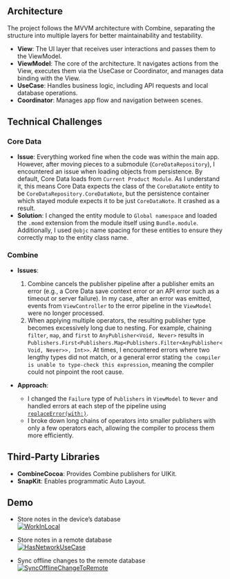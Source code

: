 ## Architecture  
The project follows the MVVM architecture with Combine, separating the structure into multiple layers for better maintainability and testability.  

- **View**: The UI layer that receives user interactions and passes them to the ViewModel.  
- **ViewModel**: The core of the architecture. It navigates actions from the View, executes them via the UseCase or Coordinator, and manages data binding with the View.  
- **UseCase**: Handles business logic, including API requests and local database operations.  
- **Coordinator**: Manages app flow and navigation between scenes.  

## Technical Challenges  

### Core Data  
- **Issue**: Everything worked fine when the code was within the main app. However, after moving pieces to a submodule (`CoreDataRepository`), I encountered an issue when loading objects from persistence. By default, Core Data loads from `Current Product Module`. As I understand it, this means Core Data expects the class of the `CoreDataNote` entity to be `CoreDataRepository.CoreDataNote`, but the persistence container which stayed module expects it to be just `CoreDataNote`. It crashed as a result.
- **Solution**: I changed the entity module to `Global namespace` and loaded the `.momd` extension from the module itself using `Bundle.module`. Additionally, I used `@objc` name spacing for these entities to ensure they correctly map to the entity class name. 

### Combine  
- **Issues**:  
   1. Combine cancels the publisher pipeline after a publisher emits an error (e.g., a Core Data save context error or an API error such as a timeout or server failure). In my case, after an error was emitted, events from `ViewController` to the error pipeline in the `ViewModel` were no longer processed.  
   2. When applying multiple operators, the resulting publisher type becomes excessively long due to nesting. For example, chaining `filter`, `map`, and `first` to `AnyPublisher<Void, Never>` results in `Publishers.First<Publishers.Map<Publishers.Filter<AnyPublisher<Void, Never>>, Int>>`. At times, I encountered errors where two lengthy types did not match, or a general error stating `the compiler is unable to type-check this expression`, meaning the compiler could not pinpoint the root cause.  

- **Approach**:  
   - I changed the `Failure` type of `Publishers` in `ViewModel` to `Never` and handled errors at each step of the pipeline using [`replaceError(with:)`](https://developer.apple.com/documentation/combine/publishers/zip/replaceerror%28with:).  
   - I broke down long chains of operators into smaller publishers with only a few operators each, allowing the compiler to process them more efficiently.  

## Third-Party Libraries  
- **CombineCocoa**: Provides Combine publishers for UIKit.  
- **SnapKit**: Enables programmatic Auto Layout.  

## Demo  
- Store notes in the device’s database  
  [![WorkInLocal](https://markdown-videos-api.jorgenkh.no/url?url=https%3A%2F%2Fyoutu.be%2FeWdxryBD6CM)](https://youtu.be/eWdxryBD6CM)  

- Store notes in a remote database  
  [![HasNetworkUseCase](https://markdown-videos-api.jorgenkh.no/url?url=https%3A%2F%2Fyoutu.be%2Fs8b-v1iYQLM)](https://youtu.be/s8b-v1iYQLM)  

- Sync offline changes to the remote database  
  [![SyncOfflineChangeToRemote](https://markdown-videos-api.jorgenkh.no/url?url=https%3A%2F%2Fyoutu.be%2FTY1X3qIIOOQ)](https://youtu.be/TY1X3qIIOOQ)  
